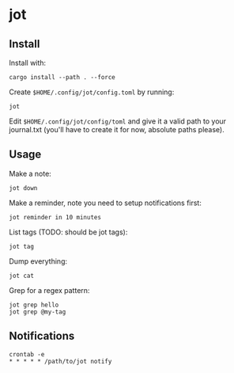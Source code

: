 # jot

## Install

Install with:

    cargo install --path . --force

Create `$HOME/.config/jot/config.toml` by running:

    jot

Edit `$HOME/.config/jot/config/toml` and give it a valid path to your journal.txt (you'll have to create it for now, absolute paths please).


## Usage

Make a note:

    jot down

Make a reminder, note you need to setup notifications first:

    jot reminder in 10 minutes

List tags (TODO: should be jot tags):

    jot tag

Dump everything:

    jot cat

Grep for a regex pattern:

    jot grep hello
    jot grep @my-tag

## Notifications

    crontab -e
    * * * * * /path/to/jot notify
